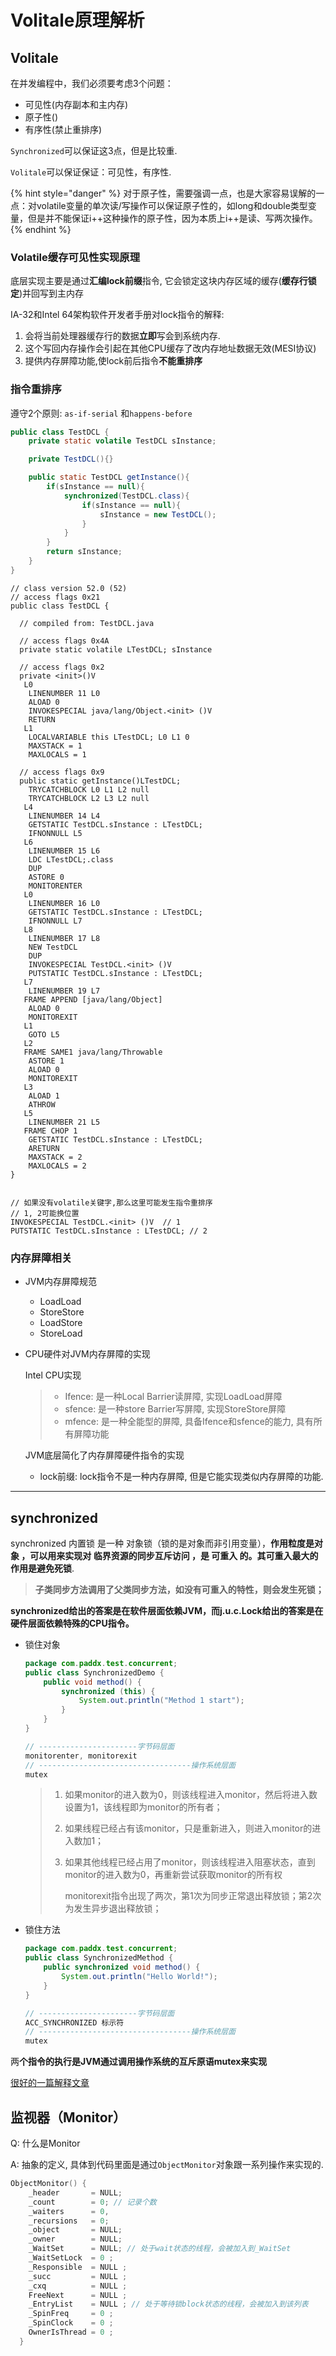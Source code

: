 # Volitale原理解析



## Volitale

在并发编程中，我们必须要考虑3个问题：

* 可见性\(内存副本和主内存\)
* 原子性\(\)
* 有序性\(禁止重排序\)

`Synchronized`可以保证这3点，但是比较重.

`Volitale`可以保证保证：可见性，有序性.

{% hint style="danger" %}
对于原子性，需要强调一点，也是大家容易误解的一点：对volatile变量的单次读/写操作可以保证原子性的，如long和double类型变量，但是并不能保证i++这种操作的原子性，因为本质上i++是读、写两次操作。
{% endhint %}

### Volatile缓存可见性实现原理

底层实现主要是通过**汇编lock前缀**指令, 它会锁定这块内存区域的缓存(**缓存行锁定**)并回写到主内存

IA-32和Intel 64架构软件开发者手册对lock指令的解释:

1. 会将当前处理器缓存行的数据**立即**写会到系统内存.
2. 这个写回内存操作会引起在其他CPU缓存了改内存地址数据无效(MESI协议)
3. 提供内存屏障功能,使lock前后指令**不能重排序**

### 指令重排序

遵守2个原则: `as-if-serial` 和`happens-before`

```java
public class TestDCL {
    private static volatile TestDCL sInstance;

    private TestDCL(){}

    public static TestDCL getInstance(){
        if(sInstance == null){
            synchronized(TestDCL.class){
                if(sInstance == null){
                    sInstance = new TestDCL();
                }
            }
        }
        return sInstance;
    }
}
```

```
// class version 52.0 (52)
// access flags 0x21
public class TestDCL {

  // compiled from: TestDCL.java

  // access flags 0x4A
  private static volatile LTestDCL; sInstance

  // access flags 0x2
  private <init>()V
   L0
    LINENUMBER 11 L0
    ALOAD 0
    INVOKESPECIAL java/lang/Object.<init> ()V
    RETURN
   L1
    LOCALVARIABLE this LTestDCL; L0 L1 0
    MAXSTACK = 1
    MAXLOCALS = 1

  // access flags 0x9
  public static getInstance()LTestDCL;
    TRYCATCHBLOCK L0 L1 L2 null
    TRYCATCHBLOCK L2 L3 L2 null
   L4
    LINENUMBER 14 L4
    GETSTATIC TestDCL.sInstance : LTestDCL;
    IFNONNULL L5
   L6
    LINENUMBER 15 L6
    LDC LTestDCL;.class
    DUP
    ASTORE 0
    MONITORENTER
   L0
    LINENUMBER 16 L0
    GETSTATIC TestDCL.sInstance : LTestDCL;
    IFNONNULL L7
   L8
    LINENUMBER 17 L8
    NEW TestDCL
    DUP
    INVOKESPECIAL TestDCL.<init> ()V
    PUTSTATIC TestDCL.sInstance : LTestDCL;
   L7
    LINENUMBER 19 L7
   FRAME APPEND [java/lang/Object]
    ALOAD 0
    MONITOREXIT
   L1
    GOTO L5
   L2
   FRAME SAME1 java/lang/Throwable
    ASTORE 1
    ALOAD 0
    MONITOREXIT
   L3
    ALOAD 1
    ATHROW
   L5
    LINENUMBER 21 L5
   FRAME CHOP 1
    GETSTATIC TestDCL.sInstance : LTestDCL;
    ARETURN
    MAXSTACK = 2
    MAXLOCALS = 2
}


// 如果没有volatile关键字,那么这里可能发生指令重排序
// 1, 2可能换位置
INVOKESPECIAL TestDCL.<init> ()V  // 1
PUTSTATIC TestDCL.sInstance : LTestDCL; // 2
```

### 内存屏障相关

* JVM内存屏障规范

  * LoadLoad
  * StoreStore
  * LoadStore
  * StoreLoad

* CPU硬件对JVM内存屏障的实现

  Intel CPU实现

  > * Ifence: 是一种Local Barrier读屏障, 实现LoadLoad屏障
  > * sfence: 是一种store Barrier写屏障, 实现StoreStore屏障
  > * mfence: 是一种全能型的屏障, 具备Ifence和sfence的能力, 具有所有屏障功能

  JVM底层简化了内存屏障硬件指令的实现

  * lock前缀: lock指令不是一种内存屏障, 但是它能实现类似内存屏障的功能.


***

## synchronized 

synchronized 内置锁 是一种 对象锁（锁的是对象而非引用变量），**作用粒度是对象 ，可以用来实现对 临界资源的同步互斥访问 ，是 可重入 的。其可重入最大的作用是避免死锁**.

> **子类同步方法调用了父类同步方法，如没有可重入的特性，则会发生死锁；**

**synchronized给出的答案是在软件层面依赖JVM，而j.u.c.Lock给出的答案是在硬件层面依赖特殊的CPU指令。**



* 锁住对象

  ```java
  package com.paddx.test.concurrent;
  public class SynchronizedDemo {
      public void method() {
          synchronized (this) {
              System.out.println("Method 1 start");
          }
      }
  }
  
  // ----------------------字节码层面
  monitorenter, monitorexit
  // ----------------------------------操作系统层面
  mutex
  ```

  > 1. 如果monitor的进入数为0，则该线程进入monitor，然后将进入数设置为1，该线程即为monitor的所有者；
  >
  > 2. 如果线程已经占有该monitor，只是重新进入，则进入monitor的进入数加1；
  >
  > 3. 如果其他线程已经占用了monitor，则该线程进入阻塞状态，直到monitor的进入数为0，再重新尝试获取monitor的所有权
  >
  >
  >    monitorexit指令出现了两次，第1次为同步正常退出释放锁；第2次为发生异步退出释放锁；

* 锁住方法

  ```java
  package com.paddx.test.concurrent;
  public class SynchronizedMethod {
      public synchronized void method() {
          System.out.println("Hello World!");
      }
  }
  
  // ----------------------字节码层面
  ACC_SYNCHRONIZED 标示符
  // ----------------------------------操作系统层面
  mutex
  ```

两**个指令的执行是JVM通过调用操作系统的互斥原语mutex来实现**



[很好的一篇解释文章](https://www.cnblogs.com/aspirant/p/11470858.html)

## 监视器（Monitor）

Q: 什么是Monitor

A: 抽象的定义, 具体到代码里面是通过`ObjectMonitor`对象跟一系列操作来实现的.

```c++
ObjectMonitor() {
    _header       = NULL;
    _count        = 0; // 记录个数
    _waiters      = 0,
    _recursions   = 0;
    _object       = NULL;
    _owner        = NULL;
    _WaitSet      = NULL; // 处于wait状态的线程，会被加入到_WaitSet
    _WaitSetLock  = 0 ;
    _Responsible  = NULL ;
    _succ         = NULL ;
    _cxq          = NULL ;
    FreeNext      = NULL ;
    _EntryList    = NULL ; // 处于等待锁block状态的线程，会被加入到该列表
    _SpinFreq     = 0 ;
    _SpinClock    = 0 ;
    OwnerIsThread = 0 ;
  }
```

